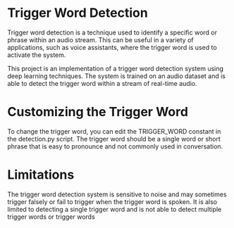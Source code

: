 # Trigger Word Detection
Trigger word detection is a technique used to identify a specific word or phrase within an audio stream. This can be useful in a variety of applications, such as voice assistants, where the trigger word is used to activate the system.

This project is an implementation of a trigger word detection system using deep learning techniques. The system is trained on an audio dataset and is able to detect the trigger word within a stream of real-time audio.

# Customizing the Trigger Word
To change the trigger word, you can edit the TRIGGER_WORD constant in the detection.py script. The trigger word should be a single word or short phrase that is easy to pronounce and not commonly used in conversation.

# Limitations
The trigger word detection system is sensitive to noise and may sometimes trigger falsely or fail to trigger when the trigger word is spoken. It is also limited to detecting a single trigger word and is not able to detect multiple trigger words or trigger words
